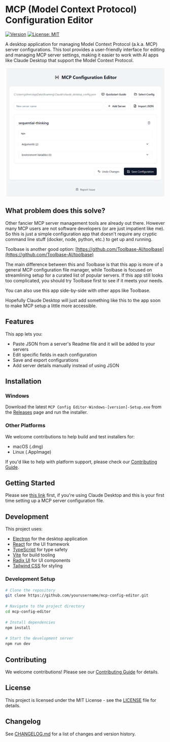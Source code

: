 # MCP (Model Context Protocol) Configuration Editor

[![Version](https://img.shields.io/badge/version-0.1.0-blue.svg)](CHANGELOG.md)
[![License: MIT](https://img.shields.io/badge/License-MIT-yellow.svg)](LICENSE)

A desktop application for managing Model Context Protocol (a.k.a. MCP) server configurations. This tool provides a user-friendly interface for editing and managing MCP server settings, making it easier to work with AI apps like Claude Desktop that support the Model Context Protocol.

![MCP Config Editor Screenshot](docs/assets/screenshots/mcp_config_editor_screenshot.PNG)

## What problem does this solve?

Other fancier MCP server management tools are already out there.  However many MCP users are not software developers (or are just impatient like me). So this is just a simple configuration app that doesn't require any cryptic command line stuff (docker, node, python, etc.) to get up and running.

Toolbase is another good option: [https://github.com/Toolbase-AI/toolbase](https://github.com/Toolbase-AI/toolbase)

The main difference between this and Toolbase is that this app is more of a general MCP configuration file manager, while Toolbase is focused on streamlining setup for a curated list of popular servers.  If this app still looks too complicated, you should try Toolbase first to see if it meets your needs.

You can also use this app side-by-side with other apps like Toolbase.

Hopefully Claude Desktop will just add something like this to the app soon to make MCP setup a little more accessible.

## Features

This app lets you:
- Paste JSON from a server's Readme file and it will be added to your servers
- Edit specific fields in each configuration
- Save and export configurations
- Add server details manually instead of using JSON

## Installation

### Windows
Download the latest `MCP Config Editor-Windows-[version]-Setup.exe` from the [Releases](../../releases) page and run the installer.

### Other Platforms
We welcome contributions to help build and test installers for:
- macOS (.dmg)
- Linux (.AppImage)

If you'd like to help with platform support, please check our [Contributing Guide](CONTRIBUTING.md).

## Getting Started

Please see [this link](https://modelcontextprotocol.io/quickstart/user) first, if you're using Claude Desktop and this is your first time setting up a MCP server configuration file.

## Development

This project uses:
- [Electron](https://www.electronjs.org/) for the desktop application
- [React](https://reactjs.org/) for the UI framework
- [TypeScript](https://www.typescriptlang.org/) for type safety
- [Vite](https://vitejs.dev/) for build tooling
- [Radix UI](https://www.radix-ui.com/) for UI components
- [Tailwind CSS](https://tailwindcss.com/) for styling

### Development Setup
```bash
# Clone the repository
git clone https://github.com/yourusername/mcp-config-editor.git

# Navigate to the project directory
cd mcp-config-editor

# Install dependencies
npm install

# Start the development server
npm run dev
```

## Contributing

We welcome contributions! Please see our [Contributing Guide](CONTRIBUTING.md) for details.

## License

This project is licensed under the MIT License - see the [LICENSE](LICENSE) file for details.

## Changelog

See [CHANGELOG.md](CHANGELOG.md) for a list of changes and version history.
